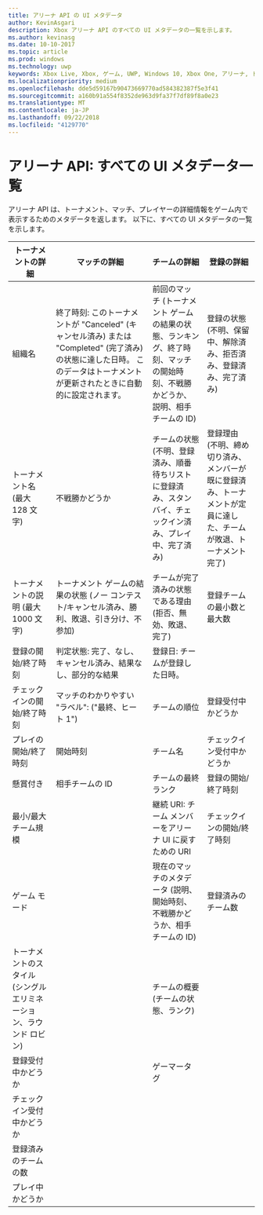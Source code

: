 ```yaml
---
title: アリーナ API の UI メタデータ
author: KevinAsgari
description: Xbox アリーナ API のすべての UI メタデータの一覧を示します。
ms.author: kevinasg
ms.date: 10-10-2017
ms.topic: article
ms.prod: windows
ms.technology: uwp
keywords: Xbox Live, Xbox, ゲーム, UWP, Windows 10, Xbox One, アリーナ, トーナメント, UX
ms.localizationpriority: medium
ms.openlocfilehash: dde5d59167b90473669770ad584382387f5e3f41
ms.sourcegitcommit: a160b91a554f8352de963d9fa37f7df89f8a0e23
ms.translationtype: MT
ms.contentlocale: ja-JP
ms.lasthandoff: 09/22/2018
ms.locfileid: "4129770"
---
```

# <a name="arena-apis-a-comprehensive-list-of-ui-metadata"></a>アリーナ API: すべての UI メタデータ一覧

アリーナ API は、トーナメント、マッチ、プレイヤーの詳細情報をゲーム内で表示するためのメタデータを返します。 以下に、すべての UI メタデータの一覧を示します。

トーナメントの詳細  | マッチの詳細 | チームの詳細  | 登録の詳細
--- | --- | --- | ---
組織名 | 終了時刻: このトーナメントが "Canceled" (キャンセル済み) または "Completed" (完了済み) の状態に達した日時。 このデータはトーナメントが更新されたときに自動的に設定されます。 | 前回のマッチ (トーナメント ゲームの結果の状態、ランキング、終了時刻、マッチの開始時刻、不戦勝かどうか、説明、相手チームの ID) | 登録の状態 (不明、保留中、解除済み、拒否済み、登録済み、完了済み)
トーナメント名 (最大 128 文字) | 不戦勝かどうか   | チームの状態 (不明、登録済み、順番待ちリストに登録済み、スタンバイ、チェックイン済み、プレイ中、完了済み) | 登録理由 (不明、締め切り済み、メンバーが既に登録済み、トーナメントが定員に達した、チームが敗退、トーナメント完了)
トーナメントの説明 (最大 1000 文字) | トーナメント ゲームの結果の状態 (ノー コンテスト/キャンセル済み、勝利、敗退、引き分け、不参加) | チームが完了済みの状態である理由 (拒否、無効、敗退、完了) | 登録チームの最小数と最大数
登録の開始/終了時刻 | 判定状態: 完了、なし、キャンセル済み、結果なし、部分的な結果 | 登録日: チームが登録した日時。 |
チェックインの開始/終了時刻 | マッチのわかりやすい "ラベル": ("最終、ヒート 1") | チームの順位 | 登録受付中かどうか
プレイの開始/終了時刻 | 開始時刻 | チーム名 | チェックイン受付中かどうか
懸賞付き | 相手チームの ID | チームの最終ランク | 登録の開始/終了時刻
最小/最大チーム規模 | | 継続 URI: チーム メンバーをアリーナ UI に戻すための URI | チェックインの開始/終了時刻
ゲーム モード | | 現在のマッチのメタデータ (説明、開始時刻、不戦勝かどうか、相手チームの ID) | 登録済みのチーム数
トーナメントのスタイル (シングル エリミネーション、ラウンド ロビン) | | チームの概要 (チームの状態、ランク) |
登録受付中かどうか | | ゲーマータグ |
チェックイン受付中かどうか | | |
登録済みのチームの数 | | |
プレイ中かどうか | | |
